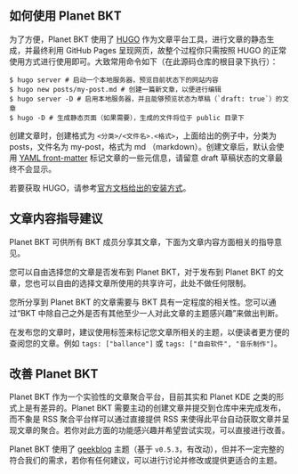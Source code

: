 ## 如何使用 Planet BKT

为了方便，Planet BKT 使用了 [HUGO](https://gohugo.io/) 作为文章平台工具，进行文章的静态生成，并最终利用 GitHub Pages 呈现网页，故整个过程你只需按照 HUGO 的正常使用方式进行使用即可。大致常用命令如下（在此源码仓库的根目录下执行）：

```
$ hugo server # 启动一个本地服务器，预览目前状态下的网站内容
$ hugo new posts/my-post.md # 创建一篇新文章，以便进行编辑
$ hugo server -D # 启用本地服务器，并且能够预览状态为草稿（`draft: true`）的文章
$ hugo -D # 生成静态页面（如果需要），生成的文件将位于 public 目录下
```

创建文章时，创建格式为 `<分类>/<文件名>.<格式>`，上面给出的例子中，分类为 posts，文件名为 my-post，格式为 md （markdown）。创建文章后，默认会使用 [YAML front-matter](https://gohugo.io/content-management/front-matter/) 标记文章的一些元信息，请留意 draft 草稿状态的文章最终不会显示。

若要获取 HUGO，请参考[官方文档给出的安装方式](https://gohugo.io/getting-started/installing)。

## 文章内容指导建议

Planet BKT 可供所有 BKT 成员分享其文章，下面为文章内容方面相关的指导意见。

您可以自由选择您的文章是否发布到 Planet BKT，对于发布到 Planet BKT 的文章，您也可以自由的选择文章所使用的共享许可，此处不做任何限制。

您所分享到 Planet BKT 的文章需要与 BKT 具有一定程度的相关性。您可以通过“BKT 中除自己之外是否有其他至少一人对此文章的主题感兴趣”来做出判断。

在发布您的文章时，建议使用标签来标记您文章所相关的主题，以便读者更方便的查阅您的文章。例如 `tags: ["ballance"]` 或 `tags: ["自由软件", "音乐制作"]`。

## 改善 Planet BKT

Planet BKT 作为一个实验性的文章聚合平台，目前其实和 Planet KDE 之类的形式上是有差异的。Planet BKT 需要主动的创建文章并提交到仓库中来完成发布，而不象是 RSS 聚合平台样可以通过直接提供 RSS 来使得此平台自动获取文章并呈现文章的聚合。若你对此方面的功能感兴趣并希望尝试实现，可以直接进行改善。

Planet BKT 使用了 [geekblog](https://themes.gohugo.io/hugo-geekblog/) 主题（基于 `v0.5.3`，有改动），但并不一定完整的符合我们的需求，若你有任何建议，可以进行讨论并修改或提供更适合的主题。
